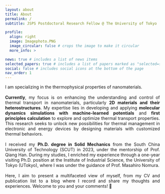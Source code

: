 ```yaml
---
layout: about
title: About
permalink: /
subtitle: JSPS Postdoctoral Research Fellow @ The University of Tokyo

profile:
  align: right
  image: Imagephoto.PNG
  image_circular: false # crops the image to make it circular
  more_info: >

news: true # includes a list of news items
selected_papers: true # includes a list of papers marked as "selected={true}"
social: false # includes social icons at the bottom of the page
nav_order: 1
---
```


<div style="text-align: justify;">
I am specializing in the thermophysical properties of nanomaterials.
<br>
<br>
<strong>Currently</strong>, my focus is on enhancing the understanding and control of thermal transport in nanomaterials, particularly <strong>2D materials and their heterostructures</strong>. My expertise lies in developing and applying <strong>molecular dynamics simulations with machine-learned potentials</strong> and <strong>first principles calculation</strong> to explore and optimize thermal transport properties. This research seeks to unlock new possibilities for thermal management in electronic and energy devices by designing materials with customized thermal behaviors.
<br>
<br>
I received my <b>Ph.D. degree in Solid Mechanics</b> from the South China University of Technology (SCUT) in 2023, under the mentorship of Prof. Qiang Han. During my studies, I enriched my experience through a one-year visiting Ph.D. position at the Institute of Industrial Science, the University of Tokyo (UTokyo), where I was under the guidance of Prof. Masahiro Nomura.
<br>
<br>
Here, I aim to present a multifaceted view of myself, from my CV and publication list to a blog where I record and share my thoughts and experiences. Welcome to you and your comments! 🤗
</div>

<br>

<!--
<a href="/assets/pdf/my_cv.pdf"><i class="ai ai-cv-square ai-2x"></i></a>
<a href="https://scholar.google.com/citations?user=CF7dea8AAAAJ&hl=en"><i class="ai ai-google-scholar-square ai-2x"></i></a>
<a href="https://www.researchgate.net/profile/Xin-Wu-43"><i class="ai ai-researchgate-square ai-2x"></i></a>
<a href="https://github.com/xinwuchn"><i class="fa-brands fa-square-github fa-2x"></i></a>
<a href="/assets/img/Wechat.png"><i class="fa-brands fa-weixin fa-2x"></i></a>
-->
